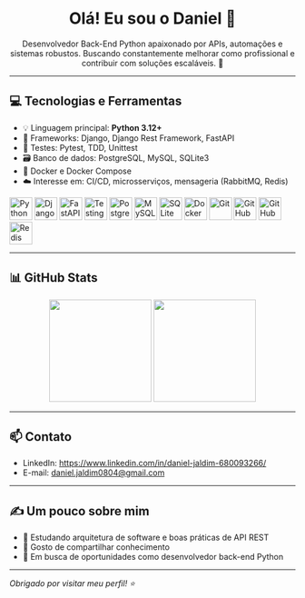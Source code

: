 <h1 align="center">Olá! Eu sou o Daniel 👋</h1>

<p align="center">
Desenvolvedor Back-End Python apaixonado por APIs, automações e sistemas robustos. 
Buscando constantemente melhorar como profissional e contribuir com soluções escaláveis. 🚀
</p>

---

## 💻 Tecnologias e Ferramentas

- 💡 Linguagem principal: **Python 3.12+**
- 🔧 Frameworks: Django, Django Rest Framework, FastAPI
- 🧪 Testes: Pytest, TDD, Unittest
- 🗃️ Banco de dados: PostgreSQL, MySQL, SQLite3
- 🐳 Docker e Docker Compose
- ☁️ Interesse em: CI/CD, microsserviços, mensageria (RabbitMQ, Redis)

<p align="left">
  <!-- Linguagem principal -->
  <img src="https://cdn.jsdelivr.net/gh/devicons/devicon/icons/python/python-original.svg" alt="Python" width="40" height="40"/>

  <!-- Frameworks -->
  <img src="https://cdn.jsdelivr.net/gh/devicons/devicon/icons/django/django-plain.svg" alt="Django" width="40" height="40"/>
  <img src="https://cdn.jsdelivr.net/gh/devicons/devicon/icons/fastapi/fastapi-original.svg" alt="FastAPI" width="40" height="40"/>

  <!-- Testes (sem ícone oficial do Pytest/Unittest, usaremos Python genérico como símbolo de testes) -->
  <img src="https://cdn.jsdelivr.net/gh/devicons/devicon/icons/python/python-original.svg" alt="Testing" width="40" height="40"/>

  <!-- Banco de dados -->
  <img src="https://cdn.jsdelivr.net/gh/devicons/devicon/icons/postgresql/postgresql-plain.svg" alt="PostgreSQL" width="40" height="40"/>
  <img src="https://cdn.jsdelivr.net/gh/devicons/devicon/icons/mysql/mysql-original.svg" alt="MySQL" width="40" height="40"/>
  <img src="https://cdn.jsdelivr.net/gh/devicons/devicon/icons/sqlite/sqlite-original.svg" alt="SQLite" width="40" height="40"/>

  <!-- Docker -->
  <img src="https://cdn.jsdelivr.net/gh/devicons/devicon/icons/docker/docker-original.svg" alt="Docker" width="40" height="40"/>

  <!-- Git e GitHub -->
  <img src="https://cdn.jsdelivr.net/gh/devicons/devicon/icons/git/git-original.svg" alt="Git" width="40" height="40"/>
  <img src="https://cdn.jsdelivr.net/gh/devicons/devicon/icons/github/github-original.svg" alt="GitHub" width="40" height="40"/>

  <!-- CI/CD -->
  <img src="https://cdn.jsdelivr.net/gh/devicons/devicon/icons/githubactions/githubactions-original.svg" alt="GitHub Actions" width="40" height="40"/>

 
  <!-- Redis -->
  <img src="https://cdn.jsdelivr.net/gh/devicons/devicon/icons/redis/redis-original.svg" alt="Redis" width="40" height="40"/>
</p>

---

## 📊 GitHub Stats

<p align="center">
  <img height="180em" src="https://github-readme-stats.vercel.app/api?username=danieljaldim&show_icons=true&theme=github_dark&count_private=true" />
  <img height="180em" src="https://github-readme-stats.vercel.app/api/top-langs/?username=danieljaldim&layout=compact&langs_count=7&theme=github_dark" />
</p>

---

## 📫 Contato

- LinkedIn: https://www.linkedin.com/in/daniel-jaldim-680093266/
- E-mail: daniel.jaldim0804@gmail.com

---

## ✍️ Um pouco sobre mim

- 🔭 Estudando arquitetura de software e boas práticas de API REST
- 💬 Gosto de compartilhar conhecimento
- 👀 Em busca de oportunidades como desenvolvedor back-end Python

---

_Obrigado por visitar meu perfil! ⭐️_
